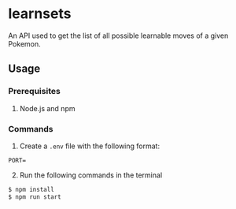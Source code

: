 # learnsets
An API used to get the list of all possible learnable moves of a given Pokemon.

## Usage
### Prerequisites
1. Node.js and npm
### Commands
1. Create a `.env` file with the following format:
```
PORT=
```
2. Run the following commands in the terminal
```bash
$ npm install
$ npm run start
```
